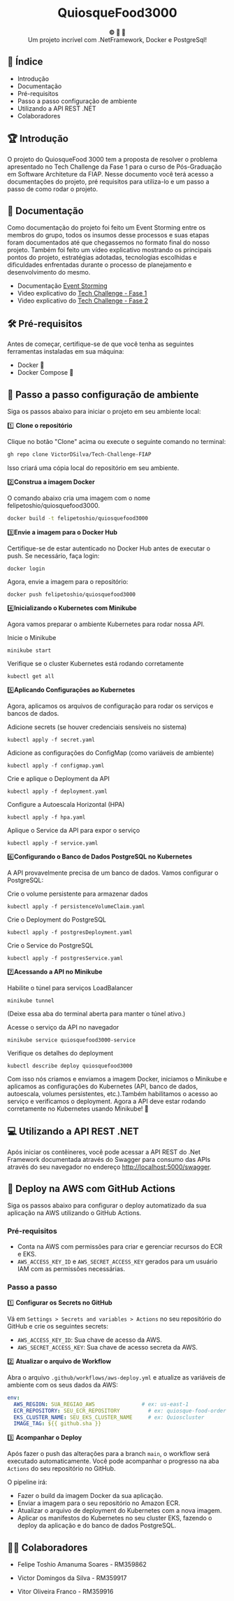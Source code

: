 
<h1 align="center">QuiosqueFood3000</h1>

<div align="center">
  <strong>©️ 🐳 🐘 </strong>
</div>
<div align="center">
  Um projeto incrível com .NetFramework, Docker e PostgreSql!
</div>

## 📖 Índice

- Introdução
- Documentação
- Pré-requisitos
- Passo a passo configuração de ambiente
- Utilizando a API REST .NET
- Colaboradores

## 🏆 Introdução

O projeto do QuiosqueFood 3000 tem a proposta de resolver o problema apresentado no Tech Challenge da Fase 1 para o curso de Pós-Graduação em Software Architeture da FIAP. Nesse documento você terá acesso a documentações do projeto, pré requisitos para utiliza-lo e um passo a passo de como rodar o projeto.

## 📄 Documentação

Como documentação do projeto foi feito um Event Storming entre os membros do grupo, todos os insumos desse processos e suas etapas foram documentados até que chegassemos no formato final do nosso projeto. Também foi feito um vídeo explicativo mostrando os principais pontos do projeto, estratégias adotadas, tecnologias escolhidas e dificuldades enfrentadas durante o processo de planejamento e desenvolvimento do mesmo.

- Documentação [Event Storming](https://miro.com/app/board/uXjVLEMVBGE=/)
- Video explicativo do [Tech Challenge - Fase 1](https://drive.google.com/file/d/15svsZTA-br8HuAhEG3dh0rw4ogem8Fid/view?usp=sharing)
- Video explicativo do [Tech Challenge - Fase 2](https://drive.google.com/file/d/129m0TCm2aMIT78FVRTBOPBsQ6-Q_8idD/view?usp=sharing) 

## 🛠️ Pré-requisitos

Antes de começar, certifique-se de que você tenha as seguintes ferramentas instaladas em sua máquina:

- Docker 🐳
- Docker Compose 🐙

## 🚀 Passo a passo configuração de ambiente

Siga os passos abaixo para iniciar o projeto em seu ambiente local:

1️⃣ **Clone o repositório**

Clique no botão "Clone" acima ou execute o seguinte comando no terminal:

```bash
gh repo clone VictorDSilva/Tech-Challenge-FIAP
```

Isso criará uma cópia local do repositório em seu ambiente.

2️⃣**Construa a imagem Docker**

O comando abaixo cria uma imagem com o nome felipetoshio/quiosquefood3000.

```bash
docker build -t felipetoshio/quiosquefood3000
```

3️⃣**Envie a imagem para o Docker Hub**

Certifique-se de estar autenticado no Docker Hub antes de executar o push. Se necessário, faça login:
```
docker login
```

Agora, envie a imagem para o repositório:
```
docker push felipetoshio/quiosquefood3000
```

4️⃣**Inicializando o Kubernetes com Minikube**

Agora vamos preparar o ambiente Kubernetes para rodar nossa API.

Inicie o Minikube
```
minikube start
```
Verifique se o cluster Kubernetes está rodando corretamente
```
kubectl get all
```
5️⃣**Aplicando Configurações ao Kubernetes**

Agora, aplicamos os arquivos de configuração para rodar os serviços e bancos de dados.

Adicione secrets (se houver credenciais sensíveis no sistema)
```
kubectl apply -f secret.yaml
```

Adicione as configurações do ConfigMap (como variáveis de ambiente)
```
kubectl apply -f configmap.yaml
```

Crie e aplique o Deployment da API
```
kubectl apply -f deployment.yaml
```

Configure a Autoescala Horizontal (HPA)
```
kubectl apply -f hpa.yaml
```
Aplique o Service da API para expor o serviço
```
kubectl apply -f service.yaml
```


6️⃣**Configurando o Banco de Dados PostgreSQL no Kubernetes**

A API provavelmente precisa de um banco de dados. Vamos configurar o PostgreSQL:

Crie o volume persistente para armazenar dados
```
kubectl apply -f persistenceVolumeClaim.yaml
```

Crie o Deployment do PostgreSQL
```
kubectl apply -f postgresDeployment.yaml
```

Crie o Service do PostgreSQL
```
kubectl apply -f postgresService.yaml
```
7️⃣**Acessando a API no Minikube**

Habilite o túnel para serviços LoadBalancer
```
minikube tunnel
```
(Deixe essa aba do terminal aberta para manter o túnel ativo.)

Acesse o serviço da API no navegador
```
minikube service quiosquefood3000-service
```

Verifique os detalhes do deployment
```
kubectl describe deploy quiosquefood3000
```

Com isso nós criamos e enviamos a imagem Docker, iniciamos o Minikube e aplicamos as configurações do Kubernetes (API, banco de dados, autoescala, volumes persistentes, etc.).Também habilitamos o acesso ao serviço e verificamos o deployment. Agora a API deve estar rodando corretamente no Kubernetes usando Minikube! 🚀

## 💻  Utilizando a API REST .NET

Após iniciar os contêineres, você pode acessar a API REST do .Net Framework documentada através do Swagger para consumo das APIs através do seu navegador no endereço [http://localhost:5000/swagger](http://localhost:5000/swagger).

## 🚀 Deploy na AWS com GitHub Actions

Siga os passos abaixo para configurar o deploy automatizado da sua aplicação na AWS utilizando o GitHub Actions.

### Pré-requisitos

- Conta na AWS com permissões para criar e gerenciar recursos do ECR e EKS.
- `AWS_ACCESS_KEY_ID` e `AWS_SECRET_ACCESS_KEY` gerados para um usuário IAM com as permissões necessárias.

### Passo a passo

1️⃣ **Configurar os Secrets no GitHub**

   Vá em `Settings > Secrets and variables > Actions` no seu repositório do GitHub e crie os seguintes secrets:

   - `AWS_ACCESS_KEY_ID`: Sua chave de acesso da AWS.
   - `AWS_SECRET_ACCESS_KEY`: Sua chave de acesso secreta da AWS.

2️⃣ **Atualizar o arquivo de Workflow**

   Abra o arquivo `.github/workflows/aws-deploy.yml` e atualize as variáveis de ambiente com os seus dados da AWS:

   ```yaml
   env:
     AWS_REGION: SUA_REGIAO_AWS               # ex: us-east-1
     ECR_REPOSITORY: SEU_ECR_REPOSITORY         # ex: quiosque-food-order
     EKS_CLUSTER_NAME: SEU_EKS_CLUSTER_NAME     # ex: Quioscluster
     IMAGE_TAG: ${{ github.sha }}
   ```

3️⃣ **Acompanhar o Deploy**

   Após fazer o push das alterações para a branch `main`, o workflow será executado automaticamente. Você pode acompanhar o progresso na aba `Actions` do seu repositório no GitHub.

O pipeline irá:

- Fazer o build da imagem Docker da sua aplicação.
- Enviar a imagem para o seu repositório no Amazon ECR.
- Atualizar o arquivo de deployment do Kubernetes com a nova imagem.
- Aplicar os manifestos do Kubernetes no seu cluster EKS, fazendo o deploy da aplicação e do banco de dados PostgreSQL.

## 👨‍💼 Colaboradores

- Felipe Toshio Amanuma Soares - RM359862

- Victor Domingos da Silva - RM359917

- Vitor Oliveira Franco - RM359916

